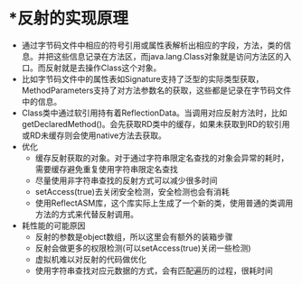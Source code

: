 # *反射的实现原理
- 通过字节码文件中相应的符号引用或属性表解析出相应的字段，方法，类的信息。并把这些信息记录在方法区，而java.lang.Class对象就是访问方法区的入口。而反射就是去操作Class这个对象。
- 比如字节码文件中的属性表如Signature支持了泛型的实际类型获取，MethodParameters支持了对方法参数名的获取，这些都是记录在字节码文件中的信息。
- Class类中通过软引用持有着ReflectionData。当调用对应反射方法时，比如getDeclaredMethod()。会先获取RD类中的缓存，如果未获取到RD的软引用或RD未缓存则会使用native方法去获取。
- 优化
    - 缓存反射获取的对象。对于通过字符串限定名查找的对象会异常的耗时，需要缓存避免重复使用字符串限定名查找
    - 尽量使用非字符串查找的反射方式可以减少很多时间
    - setAccess(true)去关闭安全检测，安全检测也会有消耗
    - 使用ReflectASM库，这个库实际上生成了一个新的类，使用普通的类调用方法的方式来代替反射调用。
- 耗性能的可能原因
    - 反射的参数是object数组，所以这里会有额外的装箱步骤
    - 反射会做更多的权限检测(可以setAccess(true)关闭一些检测)
    - 虚拟机难以对反射的代码做优化
    - 使用字符串查找对应元数据的方式，会有匹配遍历的过程，很耗时间